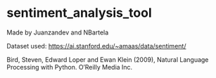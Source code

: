 # sentiment_analysis_tool
Made by Juanzandev and NBartela

Dataset used: https://ai.stanford.edu/~amaas/data/sentiment/

Bird, Steven, Edward Loper and Ewan Klein (2009), Natural Language Processing with Python. O’Reilly
Media Inc.

